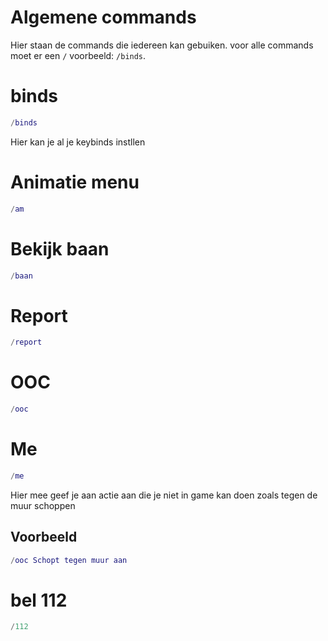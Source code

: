 # Algemene commands

Hier staan de commands die iedereen kan gebuiken.
voor alle commands moet er een `/` voorbeeld: `/binds`.

# binds

```lua
/binds
```

Hier kan je al je keybinds instllen

# Animatie menu

```lua
/am
```

# Bekijk baan

```lua
/baan
```

# Report

```lua
/report
```

# OOC

```lua
/ooc
```

# Me

```lua
/me
```

Hier mee geef je aan actie aan die je niet in game kan doen zoals tegen de muur schoppen

## Voorbeeld

```lua
/ooc Schopt tegen muur aan
```

# bel 112

```lua
/112
```
